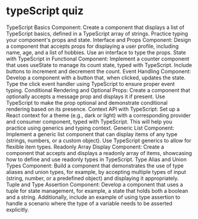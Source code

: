 # typeScript quiz

TypeScript Basics Component: Create a component that displays a list of TypeScript basics, defined in a TypeScript array of strings. Practice typing your component's props and state.
Interface and Props Component: Design a component that accepts props for displaying a user profile, including name, age, and a list of hobbies. Use an interface to type the props.
State with TypeScript in Functional Component: Implement a counter component that uses useState to manage its count state, typed with TypeScript. Include buttons to increment and decrement the count.
Event Handling Component: Develop a component with a button that, when clicked, updates the state. Type the click event handler using TypeScript to ensure proper event typing.
Conditional Rendering and Optional Props: Create a component that optionally accepts a message prop and displays it if present. Use TypeScript to make the prop optional and demonstrate conditional rendering based on its presence.
Context API with TypeScript: Set up a React context for a theme (e.g., dark or light) with a corresponding provider and consumer component, typed with TypeScript. This will help you practice using generics and typing context.
Generic List Component: Implement a generic list component that can display items of any type (strings, numbers, or a custom object). Use TypeScript generics to allow for flexible item types.
Readonly Array Display Component: Create a component that accepts and displays a readonly array of items, showcasing how to define and use readonly types in TypeScript.
Type Alias and Union Types Component: Build a component that demonstrates the use of type aliases and union types, for example, by accepting multiple types of input (string, number, or a predefined object) and displaying it appropriately.
Tuple and Type Assertion Component: Develop a component that uses a tuple for state management, for example, a state that holds both a boolean and a string. Additionally, include an example of using type assertion to handle a scenario where the type of a variable needs to be asserted explicitly.